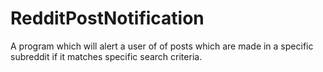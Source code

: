 # RedditPostNotification
A program which will alert a user of of posts which are made in a specific subreddit if it matches specific search criteria.
